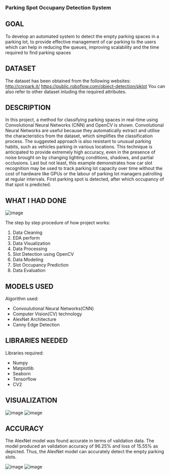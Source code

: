 ### Parking Spot Occupany Detection System

## GOAL

To develop an automated system to detect the empty parking spaces in a parking lot, to provide effective management of car parking to the users which can help in reducing the queues, improving scalability and the time required to find parking spaces

## DATASET

The dataset has been obtained from the following websites:
http://cnrpark.it/
https://public.roboflow.com/object-detection/pklot
You can also refer to other dataset inluding the required attributes.

## DESCRIPTION

In this project, a method for classifying parking spaces in real-time using Convolutional Neural Networks (CNN) and OpenCV is shown. Convolutional Neural Networks are useful because they automatically extract and utilise the characteristics from the dataset, which simplifies the classification process. The suggested approach is also resistant to unusual parking habits, such as vehicles parking in various locations. This technique is anticipated to provide extremely high accuracy, even in the presence of noise brought on by changing lighting conditions, shadows, and partial occlusions. Last but not least, this example demonstrates how car slot recognition may be used to track parking lot capacity over time without the cost of hardware like GPUs or the labour of parking lot managers patrolling at regular intervals.
First parking spot is detected, after which occupancy of that spot is predicted.

## WHAT I HAD DONE

![image](https://github.com/PrathmeshN99/World-of-AI/assets/90515944/86607386-3649-4b93-9cba-b8eca221433b)


The step by step procedure of how project works:
1. Data Cleaning
2. EDA perform
3. Data Visualization
4. Data Processing
5. Slot Detection using OpenCV
6. Data Modeling
7. Slot Occupancy Prediction
8. Data Evaluation

## MODELS USED

Algorithm used:
* Convoulutional Neural Networks(CNN)
* Computer Vision(CV) technology
* AlexNet Architecture 
* Canny Edge Detection

## LIBRARIES NEEDED

Libraries required:
* Numpy
* Matplotlib
* Seaborn
* Tensorflow
* CV2

## VISUALIZATION

![image](https://github.com/PrathmeshN99/World-of-AI/assets/90515944/4ea0edb3-b971-44ca-97e6-e4d301abf08d)
![image](https://github.com/PrathmeshN99/World-of-AI/assets/90515944/59980c0f-68d7-4807-81e3-b230f0822bd1)

## ACCURACY

The AlexNet model was found accurate in terms of validation data. The model produced an validation accuracy of 96.25% and loss of 15.55% as depicted. Thus, the AlexNet model can accurately detect the empty parking slots.

![image](https://github.com/PrathmeshN99/World-of-AI/assets/90515944/06523351-fc10-4bc5-b491-4a6b986e8aa8)
![image](https://github.com/PrathmeshN99/World-of-AI/assets/90515944/e8f16ea0-89d3-41ac-bb4e-5250a5e1dc38)

